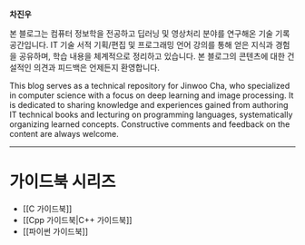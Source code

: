
**차진우**

본 블로그는 컴퓨터 정보학을 전공하고 딥러닝 및 영상처리 분야를 연구해온 기술 기록 공간입니다. IT 기술 서적 기획/편집 및 프로그래밍 언어 강의를 통해 얻은 지식과 경험을 공유하며, 학습 내용을 체계적으로 정리하고 있습니다. 본 블로그의 콘텐츠에 대한 건설적인 의견과 피드백은 언제든지 환영합니다.

This blog serves as a technical repository for Jinwoo Cha, who specialized in computer science with a focus on deep learning and image processing. It is dedicated to sharing knowledge and experiences gained from authoring IT technical books and lecturing on programming languages, systematically organizing learned concepts. Constructive comments and feedback on the content are always welcome.

---

# 가이드북 시리즈

- [[C 가이드북]]
- [[Cpp 가이드북|C++ 가이드북]]
- [[파이썬 가이드북]]

